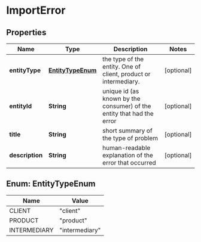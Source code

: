 # ImportError

## Properties
Name | Type | Description | Notes
------------ | ------------- | ------------- | -------------
**entityType** | [**EntityTypeEnum**](#EntityTypeEnum) | the type of the entity. One of client, product or intermediary. |  [optional]
**entityId** | **String** | unique id (as known by the consumer) of the entity that had the error |  [optional]
**title** | **String** | short summary of the type of problem |  [optional]
**description** | **String** | human-readable explanation of the error that occurred |  [optional]

<a name="EntityTypeEnum"></a>
## Enum: EntityTypeEnum
Name | Value
---- | -----
CLIENT | &quot;client&quot;
PRODUCT | &quot;product&quot;
INTERMEDIARY | &quot;intermediary&quot;
